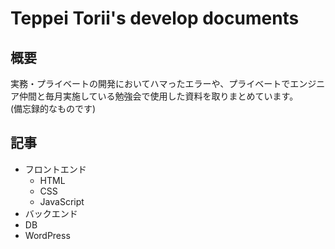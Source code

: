 # Teppei Torii's develop documents

## 概要
実務・プライベートの開発においてハマったエラーや、プライベートでエンジニア仲間と毎月実施している勉強会で使用した資料を取りまとめています。  
(備忘録的なものです)

## 記事
- フロントエンド
  - HTML
  - CSS
  - JavaScript
- バックエンド
- DB
- WordPress
